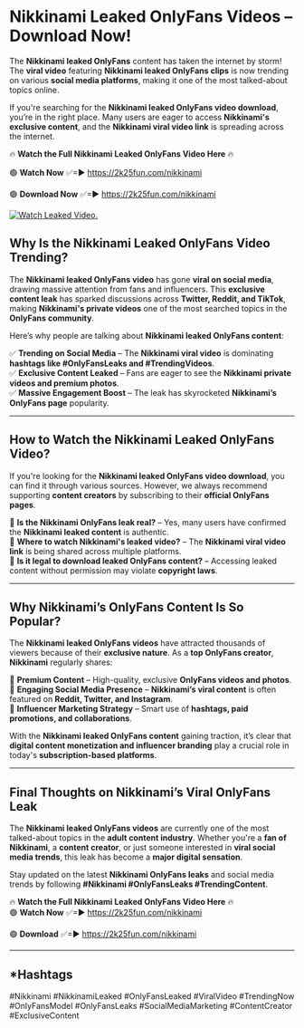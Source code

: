 # Nikkinami Leaked OnlyFans Videos – Download Now!

The **Nikkinami leaked OnlyFans** content has taken the internet by storm! The **viral video** featuring **Nikkinami leaked OnlyFans clips** is now trending on various **social media platforms**, making it one of the most talked-about topics online.  

If you're searching for the **Nikkinami leaked OnlyFans video download**, you’re in the right place. Many users are eager to access **Nikkinami's exclusive content**, and the **Nikkinami viral video link** is spreading across the internet.  

🔥 **Watch the Full Nikkinami Leaked OnlyFans Video Here** 🔥  

🟢 **Watch Now** ✅=► https://2k25fun.com/nikkinami

🟢 **Download Now** ✅=► https://2k25fun.com/nikkinami

[![Watch Leaked Video.](https://miro.medium.com/v2/resize:fit:828/format:webp/1*cilzJN44JGOrTw9NJCrNHA.gif "Watch Leaked Video")](https://2k25fun.com/nikkinami)

## **Why Is the Nikkinami Leaked OnlyFans Video Trending?**  

The **Nikkinami leaked OnlyFans video** has gone **viral on social media**, drawing massive attention from fans and influencers. This **exclusive content leak** has sparked discussions across **Twitter, Reddit, and TikTok**, making **Nikkinami's private videos** one of the most searched topics in the **OnlyFans community**.  

Here’s why people are talking about **Nikkinami leaked OnlyFans content**:  

✅ **Trending on Social Media** – The **Nikkinami viral video** is dominating **hashtags like #OnlyFansLeaks and #TrendingVideos**.  
✅ **Exclusive Content Leaked** – Fans are eager to see the **Nikkinami private videos and premium photos**.  
✅ **Massive Engagement Boost** – The leak has skyrocketed **Nikkinami’s OnlyFans page** popularity.  

---

## **How to Watch the Nikkinami Leaked OnlyFans Video?**  

If you're looking for the **Nikkinami leaked OnlyFans video download**, you can find it through various sources. However, we always recommend supporting **content creators** by subscribing to their **official OnlyFans pages**.  

🔹 **Is the Nikkinami OnlyFans leak real?** – Yes, many users have confirmed the **Nikkinami leaked content** is authentic.  
🔹 **Where to watch Nikkinami's leaked video?** – The **Nikkinami viral video link** is being shared across multiple platforms.  
🔹 **Is it legal to download leaked OnlyFans content?** – Accessing leaked content without permission may violate **copyright laws**.  

---

## **Why Nikkinami’s OnlyFans Content Is So Popular?**  

The **Nikkinami leaked OnlyFans videos** have attracted thousands of viewers because of their **exclusive nature**. As a **top OnlyFans creator**, **Nikkinami** regularly shares:  

📌 **Premium Content** – High-quality, exclusive **OnlyFans videos and photos**.  
📌 **Engaging Social Media Presence** – **Nikkinami’s viral content** is often featured on **Reddit, Twitter, and Instagram**.  
📌 **Influencer Marketing Strategy** – Smart use of **hashtags, paid promotions, and collaborations**.  

With the **Nikkinami leaked OnlyFans content** gaining traction, it’s clear that **digital content monetization and influencer branding** play a crucial role in today's **subscription-based platforms**.  

---

## **Final Thoughts on Nikkinami’s Viral OnlyFans Leak**  

The **Nikkinami leaked OnlyFans videos** are currently one of the most talked-about topics in the **adult content industry**. Whether you're a **fan of Nikkinami**, a **content creator**, or just someone interested in **viral social media trends**, this leak has become a **major digital sensation**.  

Stay updated on the latest **Nikkinami OnlyFans leaks** and social media trends by following **#Nikkinami #OnlyFansLeaks #TrendingContent**.  

🔥 **Watch the Full Nikkinami Leaked OnlyFans Video Here** 🔥  
🟢 **Watch Now** ✅=► https://2k25fun.com/nikkinami

🟢 **Download** ✅=► https://2k25fun.com/nikkinami

---

## *Hashtags
#Nikkinami #NikkinamiLeaked #OnlyFansLeaked #ViralVideo #TrendingNow #OnlyFansModel #OnlyFansLeaks #SocialMediaMarketing #ContentCreator #ExclusiveContent  